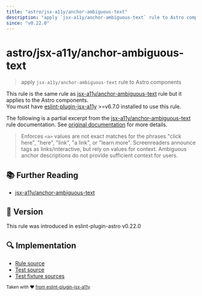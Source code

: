 ```yaml
---
title: "astro/jsx-a11y/anchor-ambiguous-text"
description: "apply `jsx-a11y/anchor-ambiguous-text` rule to Astro components"
since: "v0.22.0"
---
```


# astro/jsx-a11y/anchor-ambiguous-text

> apply `jsx-a11y/anchor-ambiguous-text` rule to Astro components

This rule is the same rule as [jsx-a11y/anchor-ambiguous-text] rule but it applies to the Astro components.  
You must have [eslint-plugin-jsx-a11y] >=v6.7.0 installed to use this rule.

[eslint-plugin-jsx-a11y]: https://github.com/jsx-eslint/eslint-plugin-jsx-a11y
[jsx-a11y/anchor-ambiguous-text]: https://github.com/jsx-eslint/eslint-plugin-jsx-a11y/tree/HEAD/docs/rules/anchor-ambiguous-text.md

The following is a partial excerpt from the [jsx-a11y/anchor-ambiguous-text] rule documentation. See [original documentation][jsx-a11y/anchor-ambiguous-text] for more details.

> Enforces `<a>` values are not exact matches for the phrases "click here", "here", "link", "a link", or "learn more". Screenreaders announce tags as links/interactive, but rely on values for context. Ambiguous anchor descriptions do not provide sufficient context for users.

## :books: Further Reading

- [jsx-a11y/anchor-ambiguous-text]

## :rocket: Version

This rule was introduced in eslint-plugin-astro v0.22.0

## :mag: Implementation

- [Rule source](https://github.com/ota-meshi/eslint-plugin-astro/blob/main/src/rules/jsx-a11y/anchor-ambiguous-text.ts)
- [Test source](https://github.com/ota-meshi/eslint-plugin-astro/blob/main/tests/src/rules/jsx-a11y/anchor-ambiguous-text.ts)
- [Test fixture sources](https://github.com/ota-meshi/eslint-plugin-astro/tree/main/tests/fixtures/rules/jsx-a11y/anchor-ambiguous-text)

<sup>Taken with ❤️ [from eslint-plugin-jsx-a11y](https://github.com/jsx-eslint/eslint-plugin-jsx-a11y/tree/HEAD/docs/rules/anchor-ambiguous-text.md)</sup>
